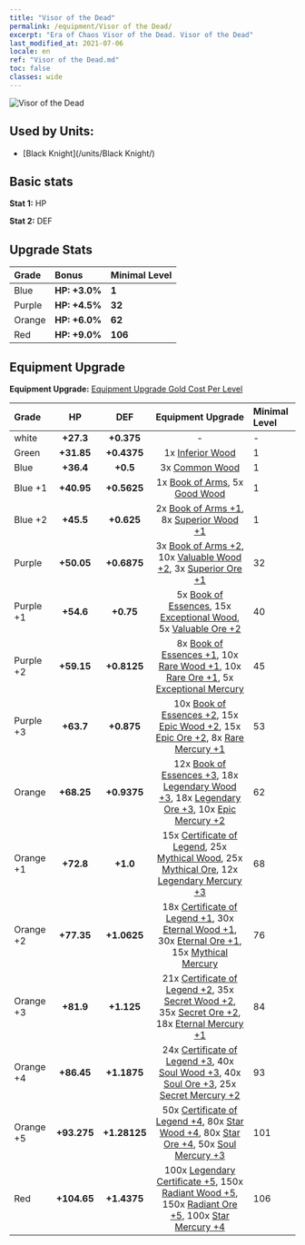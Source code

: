 ```yaml
---
title: "Visor of the Dead"
permalink: /equipment/Visor of the Dead/
excerpt: "Era of Chaos Visor of the Dead. Visor of the Dead"
last_modified_at: 2021-07-06
locale: en
ref: "Visor of the Dead.md"
toc: false
classes: wide
---
```


  ![Visor of the Dead](/images/e/e_3062.png)

## Used by Units:

* [Black Knight](/units/Black Knight/) 


## Basic stats
 **Stat 1:** HP

 **Stat 2:** DEF

## Upgrade Stats

  |     Grade    |   Bonus | Minimal Level | 
  |:-------------|:--------|:--------------| 
  | Blue | **HP: +3.0%** | **1** | 
  | Purple | **HP: +4.5%** | **32** | 
  | Orange | **HP: +6.0%** | **62** | 
  | Red | **HP: +9.0%** | **106** | 


## Equipment Upgrade
 **Equipment Upgrade:** [Equipment Upgrade Gold Cost Per Level](/equipment/EquipmentUpgradeCostPerLevel/) 

  |          Grade      | HP | DEF | Equipment Upgrade | Minimal Level |
  |:--------------------|:---------:|:---------:|:----------------:|:--------------|
  | white | **+27.3** | **+0.375** | - | - |
  | Green | **+31.85** | **+0.4375** | 1x [Inferior Wood](/Items/mat_1/) | 1 |
  | Blue | **+36.4** | **+0.5** | 3x [Common Wood](/Items/mat_7/) | 1 |
  | Blue +1 | **+40.95** | **+0.5625** | 1x [Book of Arms](/Items/mat_18/), 5x [Good Wood](/Items/mat_13/) | 1 |
  | Blue +2 | **+45.5** | **+0.625** | 2x [Book of Arms +1](/Items/mat_25/), 8x [Superior Wood +1](/Items/mat_20/) | 1 |
  | Purple | **+50.05** | **+0.6875** | 3x [Book of Arms +2](/Items/mat_32/), 10x [Valuable Wood +2](/Items/mat_27/), 3x [Superior Ore +1](/Items/mat_19/) | 32 |
  | Purple +1 | **+54.6** | **+0.75** | 5x [Book of Essences](/Items/mat_39/), 15x [Exceptional Wood](/Items/mat_34/), 5x [Valuable Ore +2](/Items/mat_26/) | 40 |
  | Purple +2 | **+59.15** | **+0.8125** | 8x [Book of Essences +1](/Items/mat_46/), 10x [Rare Wood +1](/Items/mat_41/), 10x [Rare Ore +1](/Items/mat_40/), 5x [Exceptional Mercury](/Items/mat_35/) | 45 |
  | Purple +3 | **+63.7** | **+0.875** | 10x [Book of Essences +2](/Items/mat_53/), 15x [Epic Wood +2](/Items/mat_48/), 15x [Epic Ore +2](/Items/mat_47/), 8x [Rare Mercury +1](/Items/mat_42/) | 53 |
  | Orange | **+68.25** | **+0.9375** | 12x [Book of Essences +3](/Items/mat_60/), 18x [Legendary Wood +3](/Items/mat_55/), 18x [Legendary Ore +3](/Items/mat_54/), 10x [Epic Mercury +2](/Items/mat_49/) | 62 |
  | Orange +1 | **+72.8** | **+1.0** | 15x [Certificate of Legend](/Items/mat_67/), 25x [Mythical Wood](/Items/mat_62/), 25x [Mythical Ore](/Items/mat_61/), 12x [Legendary Mercury +3](/Items/mat_56/) | 68 |
  | Orange +2 | **+77.35** | **+1.0625** | 18x [Certificate of Legend +1](/Items/mat_74/), 30x [Eternal Wood +1](/Items/mat_69/), 30x [Eternal Ore +1](/Items/mat_68/), 15x [Mythical Mercury](/Items/mat_63/) | 76 |
  | Orange +3 | **+81.9** | **+1.125** | 21x [Certificate of Legend +2](/Items/mat_81/), 35x [Secret Wood +2](/Items/mat_76/), 35x [Secret Ore +2](/Items/mat_75/), 18x [Eternal Mercury +1](/Items/mat_70/) | 84 |
  | Orange +4 | **+86.45** | **+1.1875** | 24x [Certificate of Legend +3](/Items/mat_88/), 40x [Soul Wood +3](/Items/mat_83/), 40x [Soul Ore +3](/Items/mat_82/), 25x [Secret Mercury +2](/Items/mat_77/) | 93 |
  | Orange +5 | **+93.275** | **+1.28125** | 50x [Certificate of Legend +4](/Items/mat_95/), 80x [Star Wood +4](/Items/mat_90/), 80x [Star Ore +4](/Items/mat_89/), 50x [Soul Mercury +3](/Items/mat_84/) | 101 |
  | Red | **+104.65** | **+1.4375** | 100x [Legendary Certificate +5](/Items/mat_102/), 150x [Radiant Wood +5](/Items/mat_97/), 150x [Radiant Ore +5](/Items/mat_96/), 100x [Star Mercury +4](/Items/mat_91/) | 106 |


